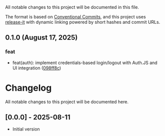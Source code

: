 <!--
⚠️ DO NOT EDIT THIS FILE MANUALLY
This file is managed by release-it with conventional commits.
Unreleased section is safe to update. Released sections will be overwritten.
-->

All notable changes to this project will be documented in this file.

The format is based on [Conventional Commits](https://www.conventionalcommits.org),
and this project uses [release-it](https://github.com/release-it/release-it)
with dynamic linking powered by short hashes and commit URLs.

## 0.1.0 (August 17, 2025)

### feat

- feat(auth): implement credentials-based login/logout with Auth.JS and UI integration ([098ff8c](https://github.com/b3t0247/vdo-wrapper/commit/098ff8c))

# Changelog

All notable changes to this project will be documented here.

## [0.0.0] - 2025-08-11

- Initial version
